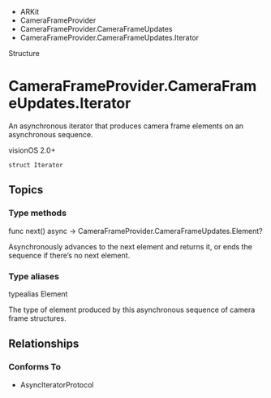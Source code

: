 

- ARKit
- CameraFrameProvider
- CameraFrameProvider.CameraFrameUpdates
-  CameraFrameProvider.CameraFrameUpdates.Iterator 

Structure

# CameraFrameProvider.CameraFrameUpdates.Iterator

An asynchronous iterator that produces camera frame elements on an asynchronous sequence.

visionOS 2.0+

``` source
struct Iterator
```

## Topics

### Type methods

func next() async -> CameraFrameProvider.CameraFrameUpdates.Element?

Asynchronously advances to the next element and returns it, or ends the sequence if there’s no next element.

### Type aliases

typealias Element

The type of element produced by this asynchronous sequence of camera frame structures.

## Relationships

### Conforms To

- AsyncIteratorProtocol

